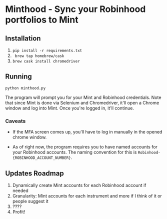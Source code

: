 # Minthood - Sync your Robinhood portfolios to Mint

## Installation

1. `pip install -r requirements.txt`
2. ` brew tap homebrew/cask`
3. `brew cask install chromedriver`

## Running

`python minthood.py`

The program will prompt you for your Mint and Robinhood credentials.
Note that since Mint is done via Selenium and Chromedriver, it'll open a Chrome window and log into Mint.
Once you're logged in, it'll continue.

### Caveats

- If the MFA screen comes up, you'll have to log in manually in the opened chrome window.

- As of right now, the program requires you to have named accounts for your Robinhood accounts.
The naming convention for this is `Robinhood-{ROBINHOOD_ACCOUNT_NUMBER}`.

## Updates Roadmap
1. Dynamically create Mint accounts for each Robinhood account if needed
2. Granularity: Mint accounts for each instrument and more if I think of it or people suggest it
3. ????
4. Profit!
